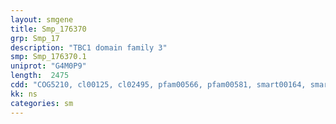```yaml
---
layout: smgene
title: Smp_176370
grp: Smp_17
description: "TBC1 domain family 3"
smp: Smp_176370.1
uniprot: "G4M0P9"
length:  2475
cdd: "COG5210, cl00125, cl02495, pfam00566, pfam00581, smart00164, smart00450"
kk: ns
categories: sm
---
```

